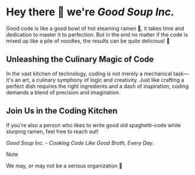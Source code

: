 # Hey there 👋 we're *Good Soup Inc.*
Good code is like a good bowl of hot steaming ramen 🍜, it takes time and dedication to master it to perfection. But in the end no matter if the code is mixed up like a pile of noodles, the results can be quite delicious! 🤤

## Unleashing the Culinary Magic of Code
In the vast kitchen of technology, coding is not merely a mechanical task—it's an art, a culinary symphony of logic and creativity. Just like crafting a perfect dish requires the right ingredients and a dash of inspiration, coding demands a blend of precision and imagination.

## Join Us in the Coding Kitchen
If you're also a person who likes to write good old spaghetti-code while slurping ramen, feel free to reach out! 

*Good Soup Inc. - Cooking Code Like Good Broth, Every Day.*

> [!NOTE]
> We may, or may not be a serious organization 👀
